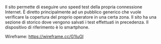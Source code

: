 Il sito permette di eseguire uno speed test della propria connessione Internet. È diretto principalmente ad un pubblico generico che vuole verificare la copertura del proprio operatore in una certa zona. Il sito ha una sezione di storico dove vengono salvati i test effettuati in precedenza. Il dispositivo di riferimento è lo smartphone.

Wireframe: https://wireframe.cc/G1IuGl
